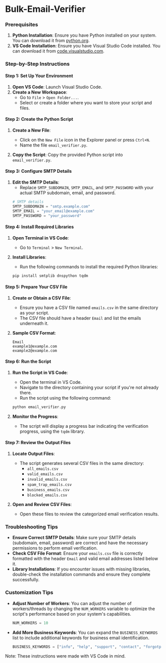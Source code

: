 # Bulk-Email-Verifier

### Prerequisites
1. **Python Installation**: Ensure you have Python installed on your system. You can download it from [python.org](https://www.python.org/).
2. **VS Code Installation**: Ensure you have Visual Studio Code installed. You can download it from [code.visualstudio.com](https://code.visualstudio.com/).

### Step-by-Step Instructions

#### Step 1: Set Up Your Environment
1. **Open VS Code**: Launch Visual Studio Code.
2. **Create a New Workspace**:
   - Go to `File` > `Open Folder...`.
   - Select or create a folder where you want to store your script and files.

#### Step 2: Create the Python Script
1. **Create a New File**:
   - Click on the `New File` icon in the Explorer panel or press `Ctrl+N`.
   - Name the file `email_verifier.py`.

2. **Copy the Script**: Copy the provided Python script into `email_verifier.py`.

#### Step 3: Configure SMTP Details
1. **Edit the SMTP Details**:
   - Replace `SMTP_SUBDOMAIN`, `SMTP_EMAIL`, and `SMTP_PASSWORD` with your actual SMTP subdomain, email, and password.
   ```python
   # SMTP details
   SMTP_SUBDOMAIN = "smtp.example.com"
   SMTP_EMAIL = "your_email@example.com"
   SMTP_PASSWORD = "your_password"
   ```

#### Step 4: Install Required Libraries
1. **Open Terminal in VS Code**:
   - Go to `Terminal` > `New Terminal`.

2. **Install Libraries**:
   - Run the following commands to install the required Python libraries:
   ```bash
   pip install smtplib dnspython tqdm
   ```

#### Step 5: Prepare Your CSV File
1. **Create or Obtain a CSV File**:
   - Ensure you have a CSV file named `emails.csv` in the same directory as your script.
   - The CSV file should have a header `Email` and list the emails underneath it.

2. **Sample CSV Format**:
   ```csv
   Email
   example1@example.com
   example2@example.com
   ```

#### Step 6: Run the Script
1. **Run the Script in VS Code**:
   - Open the terminal in VS Code.
   - Navigate to the directory containing your script if you're not already there.
   - Run the script using the following command:
   ```bash
   python email_verifier.py
   ```

2. **Monitor the Progress**:
   - The script will display a progress bar indicating the verification progress, using the `tqdm` library.

#### Step 7: Review the Output Files
1. **Locate Output Files**:
   - The script generates several CSV files in the same directory:
     - `all_emails.csv`
     - `valid_emails.csv`
     - `invalid_emails.csv`
     - `spam_trap_emails.csv`
     - `business_emails.csv`
     - `blocked_emails.csv`

2. **Open and Review CSV Files**:
   - Open these files to review the categorized email verification results.

### Troubleshooting Tips
- **Ensure Correct SMTP Details**: Make sure your SMTP details (subdomain, email, password) are correct and have the necessary permissions to perform email verification.
- **Check CSV File Format**: Ensure your `emails.csv` file is correctly formatted with the header `Email` and valid email addresses listed below it.
- **Library Installations**: If you encounter issues with missing libraries, double-check the installation commands and ensure they complete successfully.

### Customization Tips
- **Adjust Number of Workers**: You can adjust the number of workers/threads by changing the `NUM_WORKERS` variable to optimize the script's performance based on your system's capabilities.
  ```python
  NUM_WORKERS = 10
  ```

- **Add More Business Keywords**: You can expand the `BUSINESS_KEYWORDS` list to include additional keywords for business email identification.
  ```python
  BUSINESS_KEYWORDS = ["info", "help", "support", "contact", "forgotpassword", "passwordhelp", "sales", "admin", "office"]
  ```

Note: These instructions were made with VS Code in mind.
